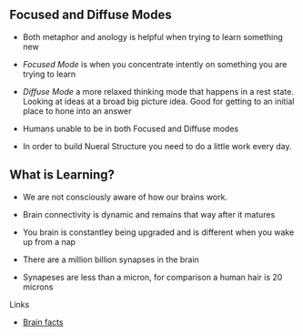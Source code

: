 ## Focused and Diffuse Modes

- Both metaphor and anology is helpful when trying to learn something new

- *Focused Mode* is when you concentrate intently on something you are trying to learn

- *Diffuse Mode* a more relaxed thinking mode that happens in a rest state. Looking at ideas at a broad big picture idea. Good for getting to an initial place to hone into an answer

- Humans unable to be in both Focused and Diffuse modes

- In order to build Nueral Structure you need to do a little work every day.

## What is Learning?

- We are not consciously aware of how our brains work.

- Brain connectivity is dynamic and remains that way after it matures

- You brain is constantley being upgraded and is different when you wake up from a nap

- There are a million billion synapses in the brain

- Synapeses are less than a micron, for comparison a human hair is 20 microns

Links

- [Brain facts](https://www.brainfacts.org/)
